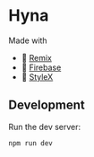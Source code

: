 # Hyna

Made with
- 📖 [Remix](https://remix.run/docs)
- 📖 [Firebase](https://firebase.google.com/)
- 📖 [StyleX](https://stylexjs.com/)

## Development

Run the dev server:

```shellscript
npm run dev
```
